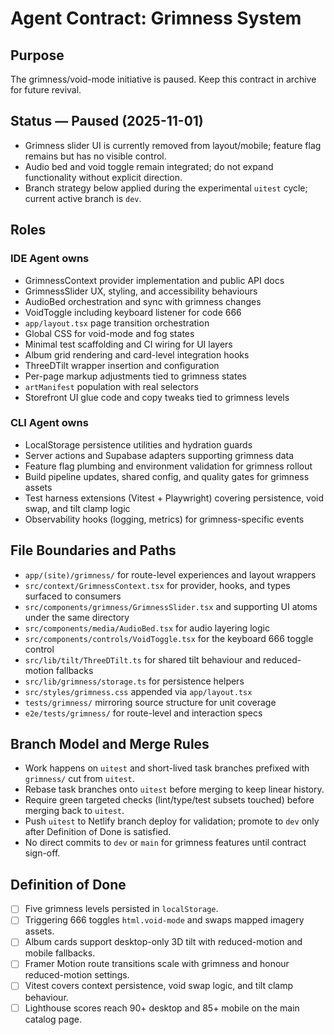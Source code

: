 # Agent Contract: Grimness System

## Purpose
The grimness/void-mode initiative is paused. Keep this contract in archive for future revival.

## Status — Paused (2025-11-01)
- Grimness slider UI is currently removed from layout/mobile; feature flag remains but has no visible control.
- Audio bed and void toggle remain integrated; do not expand functionality without explicit direction.
- Branch strategy below applied during the experimental `uitest` cycle; current active branch is `dev`.

## Roles
### IDE Agent owns
- GrimnessContext provider implementation and public API docs
- GrimnessSlider UX, styling, and accessibility behaviours
- AudioBed orchestration and sync with grimness changes
- VoidToggle including keyboard listener for code 666
- `app/layout.tsx` page transition orchestration
- Global CSS for void-mode and fog states
- Minimal test scaffolding and CI wiring for UI layers
- Album grid rendering and card-level integration hooks
- ThreeDTilt wrapper insertion and configuration
- Per-page markup adjustments tied to grimness states
- `artManifest` population with real selectors
- Storefront UI glue code and copy tweaks tied to grimness levels

### CLI Agent owns
- LocalStorage persistence utilities and hydration guards
- Server actions and Supabase adapters supporting grimness data
- Feature flag plumbing and environment validation for grimness rollout
- Build pipeline updates, shared config, and quality gates for grimness assets
- Test harness extensions (Vitest + Playwright) covering persistence, void swap, and tilt clamp logic
- Observability hooks (logging, metrics) for grimness-specific events

## File Boundaries and Paths
- `app/(site)/grimness/` for route-level experiences and layout wrappers
- `src/context/GrimnessContext.tsx` for provider, hooks, and types surfaced to consumers
- `src/components/grimness/GrimnessSlider.tsx` and supporting UI atoms under the same directory
- `src/components/media/AudioBed.tsx` for audio layering logic
- `src/components/controls/VoidToggle.tsx` for the keyboard 666 toggle control
- `src/lib/tilt/ThreeDTilt.ts` for shared tilt behaviour and reduced-motion fallbacks
- `src/lib/grimness/storage.ts` for persistence helpers
- `src/styles/grimness.css` appended via `app/layout.tsx`
- `tests/grimness/` mirroring source structure for unit coverage
- `e2e/tests/grimness/` for route-level and interaction specs

## Branch Model and Merge Rules
- Work happens on `uitest` and short-lived task branches prefixed with `grimness/` cut from `uitest`.
- Rebase task branches onto `uitest` before merging to keep linear history.
- Require green targeted checks (lint/type/test subsets touched) before merging back to `uitest`.
- Push `uitest` to Netlify branch deploy for validation; promote to `dev` only after Definition of Done is satisfied.
- No direct commits to `dev` or `main` for grimness features until contract sign-off.

## Definition of Done
- [ ] Five grimness levels persisted in `localStorage`.
- [ ] Triggering 666 toggles `html.void-mode` and swaps mapped imagery assets.
- [ ] Album cards support desktop-only 3D tilt with reduced-motion and mobile fallbacks.
- [ ] Framer Motion route transitions scale with grimness and honour reduced-motion settings.
- [ ] Vitest covers context persistence, void swap logic, and tilt clamp behaviour.
- [ ] Lighthouse scores reach 90+ desktop and 85+ mobile on the main catalog page.
